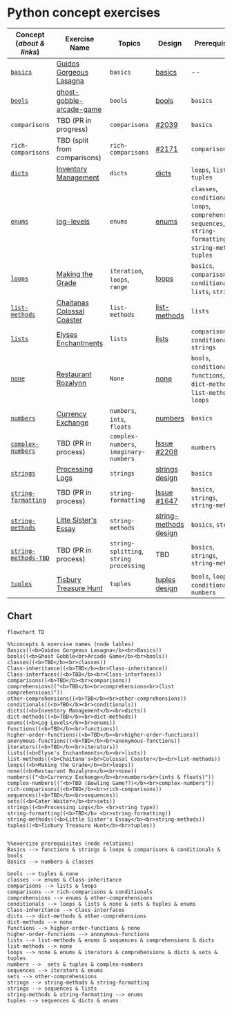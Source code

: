 # Python concept exercises

| **Concept <br> (_about & links_)**                                                                              | **Exercise Name**                                                                                                                      | **Topics**                              | **Design**                                                                                                                                  | **Prerequisites**                                                                                                  |
| --------------------------------------------------------------------------------------------------------------- | -------------------------------------------------------------------------------------------------------------------------------------- | --------------------------------------- | ------------------------------------------------------------------------------------------------------------------------------------------- | ------------------------------------------------------------------------------------------------------------------ |
| [`basics`](https://github.com/exercism/v3/tree/master/languages/python/concepts/basics)                         | [Guidos Gorgeous Lasagna](https://github.com/exercism/v3/tree/master/languages/python/exercises/concept/guidos-gorgeous-lasagna)       | `basics`                                | [basics](https://github.com/exercism/v3/blob/master/languages/python/exercises/concept/guidos-gorgeous-lasagna/.meta/design.md)             | --                                                                                                                 |
| [`bools`](https://github.com/exercism/v3/tree/master/languages/python/concepts/bools)                           | [ghost-gobble-arcade-game](https://github.com/exercism/v3/tree/master/languages/python/exercises/concept/ghost-gobble-arcade-game)     | `bools`                                 | [bools](https://github.com/exercism/v3/blob/master/languages/python/exercises/concept/ghost-gobble-arcade-game/.meta/design.md)             | `basics`                                                                                                           |
| `comparisons`                                                                                                   | TBD (PR in progress)                                                                                                                   | `comparisons`                           | [#2039](https://github.com/exercism/v3/issues/2039)                                                                                         | `basics`                                                                                                           |
| `rich-comparisons`                                                                                              | TBD (split from comparisons)                                                                                                           | `rich-comparisons`                      | [#2171](https://github.com/exercism/v3/issues/2171)                                                                                         | `comparisons`                                                                                                      |
| [`dicts`](https://github.com/exercism/v3/tree/master/languages/python/concepts/dicts)                           | [Inventory Management](https://github.com/exercism/v3/tree/master/languages/python/exercises/concept/inventory-management)             | `dicts`                                 | [dicts](https://github.com/exercism/v3/blob/master/languages/python/exercises/concept/inventory-management/.meta/design.md)                 | `loops`, `lists`, `tuples`                                                                                         |
| [`enums`](https://github.com/exercism/v3/tree/master/languages/python/concepts/enums)                           | [log-levels](https://github.com/exercism/v3/tree/master/languages/python/exercises/concept/log-levels)                                 | `enums`                                 | [enums](https://github.com/exercism/v3/blob/master/languages/python/exercises/concept/log-levels/.meta/design.md)                           | `classes`, `conditionals`, `loops`, `comprehensions`, `sequences`, `string-formatting`, `string-methods`, `tuples` |
| [`loops`](https://github.com/exercism/v3/tree/master/languages/python/concepts/loops)                           | [Making the Grade](https://github.com/exercism/v3/tree/master/languages/python/exercises/concept/making-the-grade)                     | `iteration`, `loops`, `range`           | [loops](https://github.com/exercism/v3/blob/master/languages/python/exercises/concept/making-the-grade/.meta/design.md)                     | `basics`, `comparisons`, `conditionals`, `lists`, `strings`                                                        |
| [`list-methods`](https://github.com/exercism/v3/tree/master/languages/python/concepts/list-methods)             | [Chaitanas Colossal Coaster](https://github.com/exercism/v3/tree/master/languages/python/exercises/concept/chaitanas-colossal-coaster) | `list-methods`                          | [list-methods](https://github.com/exercism/v3/blob/master/languages/python/exercises/concept/chaitanas-colossal-coaster/.meta/design.md)    | `lists`                                                                                                            |
| [`lists`](https://github.com/exercism/v3/tree/master/languages/python/concepts/lists)                           | [Elyses Enchantments](https://github.com/exercism/v3/tree/master/languages/python/exercises/concept/elyses-enchantments)               | `lists`                                 | [lists](https://github.com/exercism/v3/blob/master/languages/python/exercises/concept/chaitanas-colossal-coaster/.meta/design.md)           | `comparisons`, `conditionals`, `strings`                                                                           |
| [`none`](https://github.com/exercism/v3/tree/master/languages/python/concepts/none)                             | [Restaurant Rozalynn](https://github.com/exercism/v3/tree/master/languages/python/exercises/concept/restaurant-rozalynn)               | `None`                                  | [none](https://github.com/exercism/v3/blob/master/languages/python/exercises/concept/restaurant-rozalynn/.meta/design.md)                   | `bools`, `conditionals`, `functions`, `dict-methods`, `list-methods`, `loops`                                      |
| [`numbers`](https://github.com/exercism/v3/tree/master/languages/python/concepts/numbers)                       | [Currency Exchange](https://github.com/exercism/v3/tree/master/languages/python/exercises/concept/currency-exchange)                   | `numbers`, `ints`, `floats`             | [ numbers](https://github.com/exercism/v3/blob/master/languages/python/exercises/concept/currency-exchange/.meta/design.md)                 | `basics`                                                                                                           |
| [`complex-numbers`](https://github.com/exercism/v3/tree/master/languages/python/concepts/complex-numbers)       | TBD (PR in process)                                                                                                                    | `complex-numbers`, `imaginary-numbers`  | [Issue #2208](https://github.com/exercism/v3/issues/2208)                                                                                   | `numbers`                                                                                                          |
| [`strings`](https://github.com/exercism/v3/tree/master/languages/python/concepts/strings)                       | [Processing Logs](https://github.com/exercism/v3/tree/master/languages/python/exercises/concept/processing-logs)                       | `strings`                               | [strings design](https://github.com/exercism/v3/blob/master/languages/python/exercises/concept/processing-logs/.meta/design.md)             | `basics`                                                                                                           |
| [`string-formatting`](https://github.com/exercism/v3/tree/master/languages/python/concepts/string-formatting)   | TBD (PR in process)                                                                                                                    | `string-formatting`                     | [Issue #1647](https://github.com/exercism/v3/issues/1648)                                                                                   | `basics`, `strings`, `string-methods`                                                                              |
| [`string-methods`](https://github.com/exercism/v3/tree/master/languages/python/concepts/string-methods)         | [Litte Sister's Essay](https://github.com/exercism/v3/tree/master/languages/python/exercises/concept/little-sisters-essay)             | `string-methods`                        | [string-methods design](https://github.com/exercism/v3/blob/master/languages/python/exercises/concept/little-sisters-essay/.meta/design.md) | `basics`, `strings`                                                                                                |
| [`string-methods-TBD`](https://github.com/exercism/v3/tree/master/languages/python/concepts/string-methods-TBD) | TBD (PR in process)                                                                                                                    | `string-splitting`, `string processing` | TBD                                                                                                                                         | `basics`, `strings`, `string-methods`                                                                              |
| [`tuples`](https://github.com/exercism/v3/tree/master/languages/python/concepts/tuples)                         | [Tisbury Treasure Hunt](https://github.com/exercism/v3/tree/master/languages/python/exercises/concept/tisbury-treasure-hunt)           | `tuples`                                | [tuples design](https://github.com/exercism/v3/blob/master/languages/python/exercises/concept/tisbury-treasure-hunt/.meta/design.md)        | `bools`, `loops`, `conditionals`, `numbers`                                                                        |  |

## Chart

```mermaid
flowchart TD

%%concepts & exercise names (node lables)
Basics((<b>Guidos Gorgeous Lasagna</b><br>Basics))
bools((<b>Ghost Gobble<br>Arcade Game</b><br>bools))
classes((<b>TBD</b><br>classes))
Class-inheritance((<b>TBD</b><br>Class-inheritance))
Class-interfaces((<b>TBD</b><br>Class-interfaces))
comparisons((<b>TBD</b><br>comparisons))
comprehensions(("<b>TBD</b><br>comprehensions<br>(list comprehensions)"))
other-comprehensions((<b>TBD</b><br>other-comprehensions))
conditionals((<b>TBD</b><br>conditionals))
dicts((<b>Inventory Management</b><br>dicts))
dict-methods((<b>TBD</b><br>dict-methods))
enums((<b>Log Levels</b><br>enums))
functions((<b>TBD</b><br>functions))
higher-order-functions((<b>TBD</b><br>higher-order-functions))
anonymous-functions((<b>TBD</b><br>anonymous-functions))
iterators((<b>TBD</b><br>iterators))
lists((<b>Elyse's Enchantments</b><br>lists))
list-methods((<b>Chaitana's<br>Colossal Coaster</b><br>list-methods))
loops((<b>Making the Grade</b><br>loops))
none((<b>Restaurant Rozalynn</b><br>none))
numbers(("<b>Currency Exchange</b><br>numbers<br>(ints & floats)"))
complex-numbers(("<b>TBD (Bowling Game??)</b><br>complex-numbers"))
rich-comparisons((<b>TBD</b><br>rich-comparisons))
sequences((<b>TBD</b><br>sequences))
sets((<b>Cater-Waiter</b><br>sets))
strings((<b>Processing Logs</b> <br>string type))
string-formatting((<b>TBD</b> <br>string-formatting))
string-methods((<b>Little Sister's Essay</b><br>string-methods))
tuples((<b>Tisbury Treasure Hunt</b><br>tuples))


%%exercise prerequisites (node relations)
Basics --> functions & strings & loops & comparisons & conditionals & bools
Basics --> numbers & classes

bools --> tuples & none
classes --> enums & Class-inheritance
comparisons --> lists & loops
comparisons --> rich-comparisons & conditionals
comprehensions --> enums & other-comprehensions
conditionals --> loops & lists & none & sets & tuples & enums
Class-inheritance --> Class-interfaces
dicts --> dict-methods & other-comprehensions
dict-methods --> none
functions --> higher-order-functions & none
higher-order-functions --> anonymous-functions
lists --> list-methods & enums & sequences & comprehensions & dicts
list-methods --> none
loops --> none & enums & iterators & comprehensions & dicts & sets & tuples
numbers -->  sets & tuples & complex-numbers
sequences --> iterators & enums
sets --> other-comprehensions
strings --> string-methods & string-formatting
strings --> sequences & lists
string-methods & string-formatting --> enums
tuples --> sequences & dicts & enums
```
